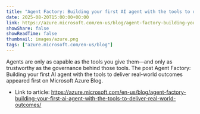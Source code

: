 ```yaml
---
title: "Agent Factory: Building your first AI agent with the tools to deliver real-world outcomes"
date: 2025-08-20T15:00:00+00:00
link: https://azure.microsoft.com/en-us/blog/agent-factory-building-your-first-ai-agent-with-the-tools-to-deliver-real-world-outcomes/
showShare: false
showReadTime: false
thumbnail: images/azure.png
tags: ["azure.microsoft.com/en-us/blog"]
---
```

Agents are only as capable as the tools you give them—and only as trustworthy as the governance behind those tools.
The post Agent Factory: Building your first AI agent with the tools to deliver real-world outcomes appeared first on Microsoft Azure Blog.

- Link to article: https://azure.microsoft.com/en-us/blog/agent-factory-building-your-first-ai-agent-with-the-tools-to-deliver-real-world-outcomes/